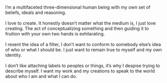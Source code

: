 I’m a multifaceted three-dimensional human being with my own set of beliefs, ideals and reasoning.  
<br>
I love to create. It honestly doesn’t matter what the medium is, I just love creating. The act of conceptualizing something and then guiding it to fruition with your own two hands is exhilarating.  
<br>
I resent the idea of a filter, I don’t want to conform to somebody else’s idea of who or what I should be. I just want to remain true to myself and my own identity.  
<br>
I don’t like attaching labels to peoples or things, it’s why I despise trying to describe myself. I want my work and my creations to speak to the world about who I am and what I can do.  

